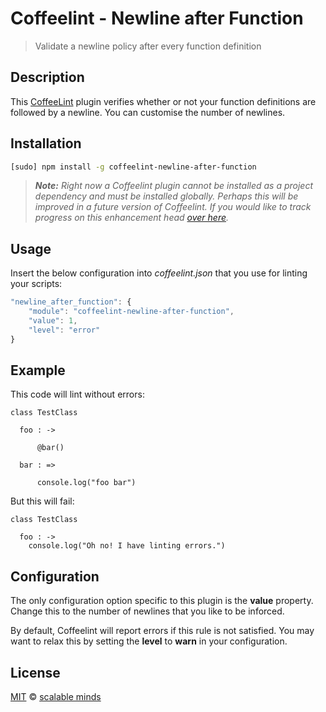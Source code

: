 Coffeelint - Newline after Function
=================================

> Validate a newline policy after every function definition

## Description

This [CoffeeLint](http://www.coffeelint.org) plugin verifies whether or not your function definitions are followed by a newline. You can customise the number of newlines.

## Installation

```sh
[sudo] npm install -g coffeelint-newline-after-function
```
> ***Note:*** *Right now a Coffeelint plugin cannot be installed as a project dependency and must be installed globally. Perhaps this will be improved in a future version of Coffeelint. If you would like to track progress on this enhancement head [over here](https://github.com/clutchski/coffeelint/issues/210).*

## Usage

Insert the below configuration into *coffeelint.json* that you use for linting your scripts:

```js
"newline_after_function": {
    "module": "coffeelint-newline-after-function",
    "value": 1,
    "level": "error"
}
```
## Example

This code will lint without errors:

```
class TestClass

  foo : ->

      @bar()

  bar : =>

      console.log("foo bar")
```

But this will fail:

```
class TestClass

  foo : ->
    console.log("Oh no! I have linting errors.")
```

## Configuration

The only configuration option specific to this plugin is the **value** property. Change this to the number of newlines that you like to be inforced.

By default, Coffeelint will report errors if this rule is not satisfied. You may want to relax this by setting the **level** to **warn** in your configuration.



## License

[MIT](en.wikipedia.org/wiki/MIT_License) © [scalable minds](http://scm.io)
